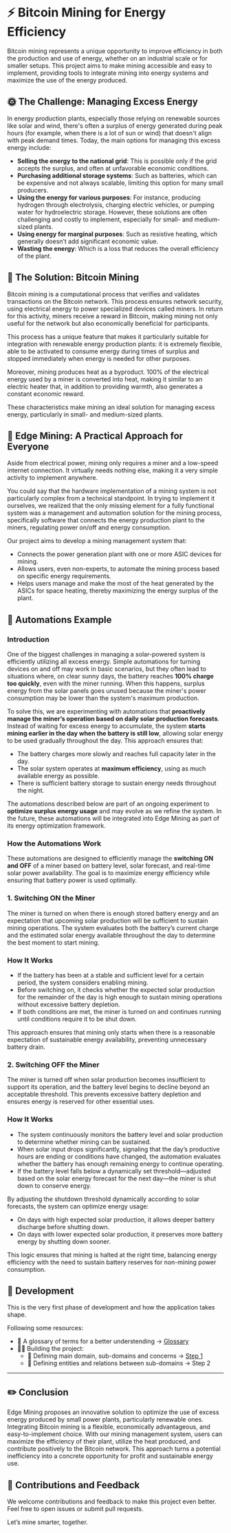 # ⚡ Bitcoin Mining for Energy Efficiency

Bitcoin mining represents a unique opportunity to improve efficiency in both the production and use of energy, whether on an industrial scale or for smaller setups. This project aims to make mining accessible and easy to implement, providing tools to integrate mining into energy systems and maximize the use of the energy produced.

## 🌞 The Challenge: Managing Excess Energy

In energy production plants, especially those relying on renewable sources like solar and wind, there's often a surplus of energy generated during peak hours (for example, when there is a lot of sun or wind) that doesn't align with peak demand times. Today, the main options for managing this excess energy include:

- **Selling the energy to the national grid**: This is possible only if the grid accepts the surplus, and often at unfavorable economic conditions.
- **Purchasing additional storage systems**: Such as batteries, which can be expensive and not always scalable, limiting this option for many small producers.
- **Using the energy for various purposes**: For instance, producing hydrogen through electrolysis, charging electric vehicles, or pumping water for hydroelectric storage. However, these solutions are often challenging and costly to implement, especially for small- and medium-sized plants.
- **Using energy for marginal purposes**: Such as resistive heating, which generally doesn’t add significant economic value.
- **Wasting the energy**: Which is a loss that reduces the overall efficiency of the plant.

## 🔌 The Solution: Bitcoin Mining

Bitcoin mining is a computational process that verifies and validates transactions on the Bitcoin network. This process ensures network security, using electrical energy to power specialized devices called miners. In return for this activity, miners receive a reward in Bitcoin, making mining not only useful for the network but also economically beneficial for participants.

This process has a unique feature that makes it particularly suitable for integration with renewable energy production plants: it is extremely flexible, able to be activated to consume energy during times of surplus and stopped immediately when energy is needed for other purposes.

Moreover, mining produces heat as a byproduct. 100% of the electrical energy used by a miner is converted into heat, making it similar to an electric heater that, in addition to providing warmth, also generates a constant economic reward.

These characteristics make mining an ideal solution for managing excess energy, particularly in small- and medium-sized plants.

## 🏡 Edge Mining: A Practical Approach for Everyone

Aside from electrical power, mining only requires a miner and a low-speed internet connection. It virtually needs nothing else, making it a very simple activity to implement anywhere.

You could say that the hardware implementation of a mining system is not particularly complex from a technical standpoint. In trying to implement it ourselves, we realized that the only missing element for a fully functional system was a management and automation solution for the mining process, specifically software that connects the energy production plant to the miners, regulating power on/off and energy consumption.

Our project aims to develop a mining management system that:

- Connects the power generation plant with one or more ASIC devices for mining.
- Allows users, even non-experts, to automate the mining process based on specific energy requirements.
- Helps users manage and make the most of the heat generated by the ASICs for space heating, thereby maximizing the energy surplus of the plant.

## 🤖 Automations Example

### Introduction

One of the biggest challenges in managing a solar-powered system is efficiently utilizing all excess energy. Simple automations for turning devices on and off may work in basic scenarios, but they often lead to situations where, on clear sunny days, the battery reaches **100% charge too quickly**, even with the miner running. When this happens, surplus energy from the solar panels goes unused because the miner's power consumption may be lower than the system's maximum production.

To solve this, we are experimenting with automations that **proactively manage the miner’s operation based on daily solar production forecasts**. Instead of waiting for excess energy to accumulate, the system **starts mining earlier in the day when the battery is still low**, allowing solar energy to be used gradually throughout the day. This approach ensures that:

- The battery charges more slowly and reaches full capacity later in the day.
- The solar system operates at **maximum efficiency**, using as much available energy as possible.
- There is sufficient battery storage to sustain energy needs throughout the night.

The automations described below are part of an ongoing experiment to **optimize surplus energy usage** and may evolve as we refine the system. In the future, these automations will be integrated into Edge Mining as part of its energy optimization framework.

### How the Automations Work

These automations are designed to efficiently manage the **switching ON and OFF** of a miner based on battery level, solar forecast, and real-time solar power availability. The goal is to maximize energy efficiency while ensuring that battery power is used optimally.

### **1. Switching ON the Miner**

The miner is turned on when there is enough stored battery energy and an expectation that upcoming solar production will be sufficient to sustain mining operations. The system evaluates both the battery’s current charge and the estimated solar energy available throughout the day to determine the best moment to start mining.

### **How It Works**

- If the battery has been at a stable and sufficient level for a certain period, the system considers enabling mining.
- Before switching on, it checks whether the expected solar production for the remainder of the day is high enough to sustain mining operations without excessive battery depletion.
- If both conditions are met, the miner is turned on and continues running until conditions require it to be shut down.

This approach ensures that mining only starts when there is a reasonable expectation of sustainable energy availability, preventing unnecessary battery drain.

### **2. Switching OFF the Miner**

The miner is turned off when solar production becomes insufficient to support its operation, and the battery level begins to decline beyond an acceptable threshold. This prevents excessive battery depletion and ensures energy is reserved for other essential uses.

### **How It Works**

- The system continuously monitors the battery level and solar production to determine whether mining can be sustained.
- When solar input drops significantly, signaling that the day’s productive hours are ending or conditions have changed, the automation evaluates whether the battery has enough remaining energy to continue operating.
- If the battery level falls below a dynamically set threshold—adjusted based on the solar energy forecast for the next day—the miner is shut down to conserve energy.

By adjusting the shutdown threshold dynamically according to solar forecasts, the system can optimize energy usage:

- On days with high expected solar production, it allows deeper battery discharge before shutting down.
- On days with lower expected solar production, it preserves more battery energy by shutting down sooner.

This logic ensures that mining is halted at the right time, balancing energy efficiency with the need to sustain battery reserves for non-mining power consumption.

## 📍​ Development

This is the very first phase of development and how the application takes shape.

Following some resources:
- 📒​ A glossary of terms for a better understending -> [Glossary](./modelling/glossary.md)
- 🧑‍💻​ Building the project:
  - 🧠​ Defining main domain, sub-domains and concerns -> [Step 1](./modelling/steps/step_1.md)
  - 🧩​ Defining entities and relations between sub-domains -> Step 2

---

## ✏️ Conclusion

Edge Mining proposes an innovative solution to optimize the use of excess energy produced by small power plants, particularly renewable ones. Integrating Bitcoin mining is a flexible, economically advantageous, and easy-to-implement choice. With our mining management system, users can maximize the efficiency of their plant, utilize the heat produced, and contribute positively to the Bitcoin network. This approach turns a potential inefficiency into a concrete opportunity for profit and sustainable energy use.

## 🤝 Contributions and Feedback

We welcome contributions and feedback to make this project even better. Feel free to open issues or submit pull requests.

Let’s mine smarter, together.
